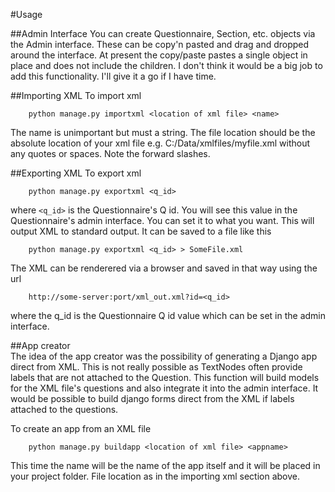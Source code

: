 #Usage

##Admin Interface
You can create Questionnaire, Section, etc. objects via the Admin interface.  These can be copy'n pasted and drag and dropped around the interface.  At present the copy/paste pastes a single object in place and does not include the children.  I don't think it would be a big job to add this functionality.  I'll give it a go if I have time.

##Importing XML
To import xml

        python manage.py importxml <location of xml file> <name>
        
The name is unimportant but must a string.  The file location should be the absolute location of your xml file e.g.
C:/Data/xmlfiles/myfile.xml without any quotes or spaces.  Note the forward slashes.

##Exporting XML
To export xml

        python manage.py exportxml <q_id> 

where `<q_id>` is the Questionnaire's Q id.  You will see this value in the Questionnaire's admin interface.  You can set it to what you want.  This will output XML to standard output. It can be saved to a file like this

        python manage.py exportxml <q_id> > SomeFile.xml  

The XML can be renderered via a browser and saved in that way using the url

        http://some-server:port/xml_out.xml?id=<q_id>

where the q_id is the Questionnaire Q id value which can be set in the admin interface.      

##App creator  
The idea of the app creator was the possibility of generating a Django app direct from XML.  This is not really possible as TextNodes often provide labels that are not attached to the Question.  This function will build models for the XML file's questions and also integrate it into the admin interface.  It would be possible to build django forms direct from the XML if labels attached to the questions.

To create an app from an XML file

        python manage.py buildapp <location of xml file> <appname>
        
This time the name will be the name of the app itself and it will be placed in your project folder.  File location as in the importing xml section above.

